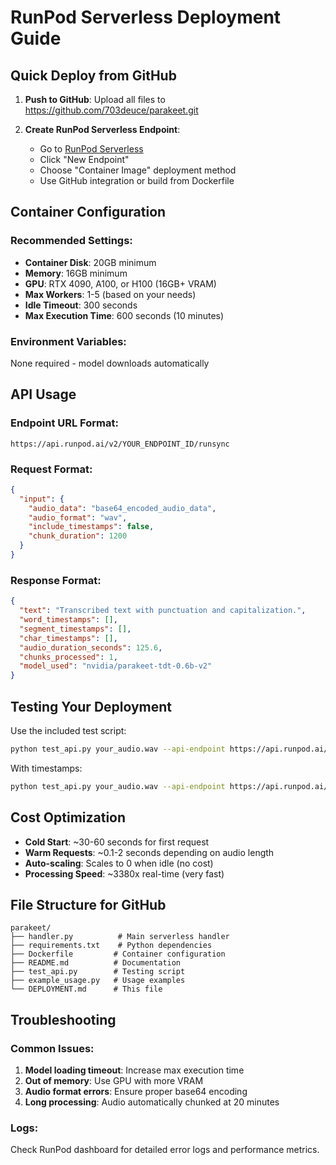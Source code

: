# RunPod Serverless Deployment Guide

## Quick Deploy from GitHub

1. **Push to GitHub**: Upload all files to https://github.com/703deuce/parakeet.git

2. **Create RunPod Serverless Endpoint**:
   - Go to [RunPod Serverless](https://runpod.io/serverless)
   - Click "New Endpoint"
   - Choose "Container Image" deployment method
   - Use GitHub integration or build from Dockerfile

## Container Configuration

### Recommended Settings:
- **Container Disk**: 20GB minimum
- **Memory**: 16GB minimum  
- **GPU**: RTX 4090, A100, or H100 (16GB+ VRAM)
- **Max Workers**: 1-5 (based on your needs)
- **Idle Timeout**: 300 seconds
- **Max Execution Time**: 600 seconds (10 minutes)

### Environment Variables:
None required - model downloads automatically

## API Usage

### Endpoint URL Format:
```
https://api.runpod.ai/v2/YOUR_ENDPOINT_ID/runsync
```

### Request Format:
```json
{
  "input": {
    "audio_data": "base64_encoded_audio_data",
    "audio_format": "wav",
    "include_timestamps": false,
    "chunk_duration": 1200
  }
}
```

### Response Format:
```json
{
  "text": "Transcribed text with punctuation and capitalization.",
  "word_timestamps": [],
  "segment_timestamps": [],
  "char_timestamps": [],
  "audio_duration_seconds": 125.6,
  "chunks_processed": 1,
  "model_used": "nvidia/parakeet-tdt-0.6b-v2"
}
```

## Testing Your Deployment

Use the included test script:
```bash
python test_api.py your_audio.wav --api-endpoint https://api.runpod.ai/v2/YOUR_ENDPOINT_ID/runsync
```

With timestamps:
```bash
python test_api.py your_audio.wav --api-endpoint https://api.runpod.ai/v2/YOUR_ENDPOINT_ID/runsync --timestamps
```

## Cost Optimization

- **Cold Start**: ~30-60 seconds for first request
- **Warm Requests**: ~0.1-2 seconds depending on audio length
- **Auto-scaling**: Scales to 0 when idle (no cost)
- **Processing Speed**: ~3380x real-time (very fast)

## File Structure for GitHub

```
parakeet/
├── handler.py          # Main serverless handler
├── requirements.txt    # Python dependencies
├── Dockerfile         # Container configuration
├── README.md          # Documentation
├── test_api.py        # Testing script
├── example_usage.py   # Usage examples
└── DEPLOYMENT.md      # This file
```

## Troubleshooting

### Common Issues:
1. **Model loading timeout**: Increase max execution time
2. **Out of memory**: Use GPU with more VRAM
3. **Audio format errors**: Ensure proper base64 encoding
4. **Long processing**: Audio automatically chunked at 20 minutes

### Logs:
Check RunPod dashboard for detailed error logs and performance metrics.
